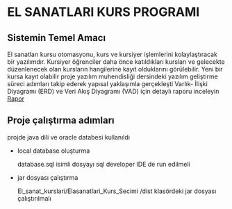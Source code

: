 
<!DOCTYPE html>
<html>
<head>
</head>
<body>
	<h1> EL SANATLARI KURS PROGRAMI</h1>
		<h2> Sistemin Temel Amacı</h2>
    <p>
      El sanatları kursu otomasyonu, kurs ve kursiyer işlemlerini kolaylaştıracak bir
      yazılımdır. Kursiyer öğrenciler daha önce katıldıkları kursları ve gelecekte düzenlenecek olan
       kursların hangilerine kayıt olduklarını görülebilir. Yeni bir kursa kayıt olabilir
      proje yazılım muhendisliği dersindeki yazılım geliştirme süreci adımları takip ederek yapısal yaklaşımla gerçekleşti
      Varlık- İlişki Diyagramı (ERD) ve Veri Akış Diyagramı (VAD) için detaylı raporu inceleyin
     <a href="https://maya-karahbala.github.io/El_sanat_kurslari/rapor.pdf"> Rapor </a>

   </p>

<h2>Proje çalıştırma adımları </h2>
 <p>projde java dili ve oracle databesi kullanıldı</p>
		<ul> 
			<li> local database oluşturma </li>
	<p>database.sql isimli dosyayı sql developer IDE de run edilmeli</p>
	              <li> jar dosyası çalıştırma</li>
	<p>El_sanat_kurslari/Elasanatlari_Kurs_Secimi /dist klasördeki jar dosyası çalıştırılmalı</p>
        </ul>
		
	

		
</ol>

</body>
</html>
